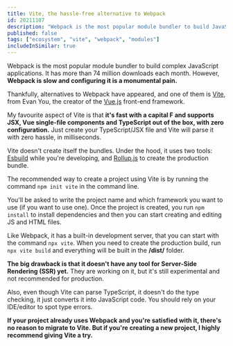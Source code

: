 ```yaml
---
title: Vite, the hassle-free alternative to Webpack
id: 20211107
description: "Webpack is the most popular module bundler to build JavaScript applications, but it's slow and hard to configure. Thankfully, alternatives like Vite have appeared."
published: false
tags: ["ecosystem", "vite", "webpack", "modules"]
includeInSimilar: true
---
```

Webpack is the most popular module bundler to build complex JavaScript applications. It has more than 74 million downloads each month. However, **Webpack is slow and configuring it is a monumental pain.**

Thankfully, alternatives to Webpack have appeared, and one of them is [Vite](https://vitejs.dev/), from Evan You, the creator of the [Vue.js](https://vuejs.org/) front-end framework.

My favourite aspect of Vite is that **it's fast with a capital F and supports JSX, Vue single-file components and TypeScript out of the box, with zero configuration.** Just create your TypeScript/JSX file and Vite will parse it with zero hassle, in milliseconds.

Vite doesn't create itself the bundles. Under the hood, it uses two tools: [Esbuild](https://esbuild.github.io/) while you're developing, and [Rollup.js](https://rollupjs.org/) to create the production bundle.

The recommended way to create a project using Vite is by running the command `npm init vite` in the command line.

You'll be asked to write the project name and which framework you want to use (if you want to use one). Once the project is created, you run `npm install` to install dependencies and then you can start creating and editing JS and HTML files. 

Like Webpack, it has a built-in development server, that you can start with the command `npx vite`. When you need to create the production build, run `npx vite build` and everything will be built in the **/dist/** folder.

**The big drawback is that it doesn't have any tool for Server-Side Rendering (SSR) yet.** They are working on it, but it's still experimental and not recommended for production.

Also, even though Vite can parse TypeScript, it doesn't do the type checking, it just converts it into JavaScript code. You should rely on your IDE/editor to spot type errors.

**If your project already uses Webpack and you're satisfied with it, there's no reason to migrate to Vite. But if you're creating a new project, I highly recommend giving Vite a try.**